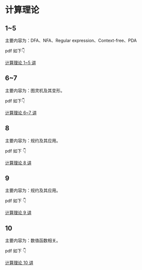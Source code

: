 # 计算理论

## 1~5

主要内容为：DFA、NFA、Regular expression、Context-free、PDA

pdf 如下👇

[计算理论 1~5 讲](./4_计算理论.pdf)



## 6~7

主要内容为：图灵机及其变形。

pdf 如下👇

[计算理论 6~7 讲](./5_计算理论.pdf)



## 8

主要内容为：规约及其应用。

pdf 如下 👇

[计算理论 8 讲](./6_计算理论.pdf)



## 9

主要内容为：规约及其应用。

pdf 如下 👇

[计算理论 9 讲](./7_计算理论.pdf)



## 10

主要内容为：数值函数相关。

pdf 如下 👇

[计算理论 10 讲](./8_计算理论.pdf)
